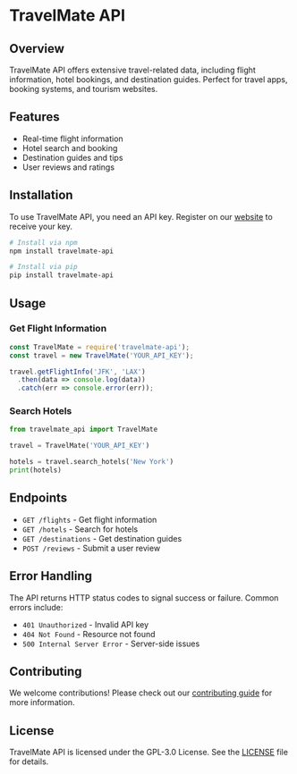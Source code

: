 
# TravelMate API

## Overview
TravelMate API offers extensive travel-related data, including flight information, hotel bookings, and destination guides. Perfect for travel apps, booking systems, and tourism websites.

## Features
- Real-time flight information
- Hotel search and booking
- Destination guides and tips
- User reviews and ratings

## Installation
To use TravelMate API, you need an API key. Register on our [website](https://travelmate.example.com) to receive your key.

```bash
# Install via npm
npm install travelmate-api

# Install via pip
pip install travelmate-api
```

## Usage

### Get Flight Information
```javascript
const TravelMate = require('travelmate-api');
const travel = new TravelMate('YOUR_API_KEY');

travel.getFlightInfo('JFK', 'LAX')
  .then(data => console.log(data))
  .catch(err => console.error(err));
```

### Search Hotels
```python
from travelmate_api import TravelMate

travel = TravelMate('YOUR_API_KEY')

hotels = travel.search_hotels('New York')
print(hotels)
```

## Endpoints
- `GET /flights` - Get flight information
- `GET /hotels` - Search for hotels
- `GET /destinations` - Get destination guides
- `POST /reviews` - Submit a user review

## Error Handling
The API returns HTTP status codes to signal success or failure. Common errors include:
- `401 Unauthorized` - Invalid API key
- `404 Not Found` - Resource not found
- `500 Internal Server Error` - Server-side issues

## Contributing
We welcome contributions! Please check out our [contributing guide](https://travelmate.example.com/contributing) for more information.

## License
TravelMate API is licensed under the GPL-3.0 License. See the [LICENSE](https://travelmate.example.com/license) file for details.

